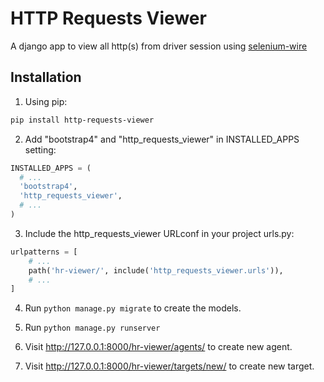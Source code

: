 # HTTP Requests Viewer

A django app to view all http(s) from driver session using [selenium-wire](https://pypi.org/project/selenium-wire/)

## Installation

1. Using pip:

```bash
pip install http-requests-viewer
```

2. Add "bootstrap4" and "http_requests_viewer" in INSTALLED_APPS setting:

```python
INSTALLED_APPS = (
  # ...
  'bootstrap4',
  'http_requests_viewer',
  # ...
)
```

3. Include the http_requests_viewer URLconf in your project urls.py:

```python
urlpatterns = [
    # ...
    path('hr-viewer/', include('http_requests_viewer.urls')),
    # ...
]
```


4. Run `python manage.py migrate` to create the models.

5. Run `python manage.py runserver`

6. Visit http://127.0.0.1:8000/hr-viewer/agents/ to create new agent.

7. Visit http://127.0.0.1:8000/hr-viewer/targets/new/ to create new target.

